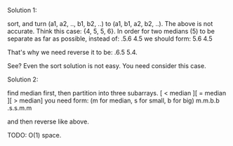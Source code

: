 Solution 1:

sort, and turn (a1, a2, .., b1, b2, ..) to (a1, b1, a2, b2, ..).
The above is not accurate. Think this case: {4, 5, 5, 6}. In order for two medians (5) to be
separate as far as possible, instead of:
.5.6
4.5
we should form:
5.6
 4.5

That's why we need reverse it to be:
.6.5
5.4.

See? Even the sort solution is not easy. You need consider this case.


Solution 2:

find median first, then partition into three subarrays. [ < median ][ = median ][ > median]
you need form:  (m for median, s for small, b for big)
m.m.b.b
.s.s.m.m

and then reverse like above.


TODO:
O(1) space.
